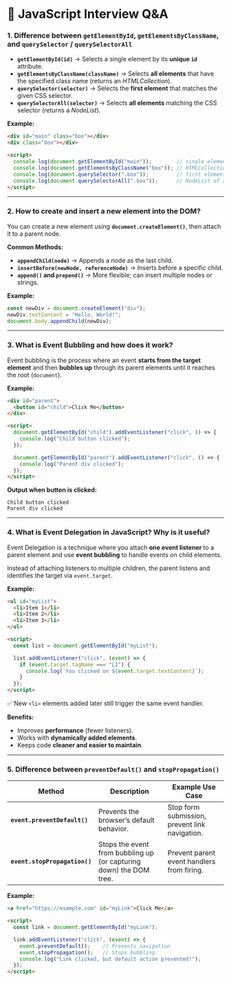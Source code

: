 # 📘 JavaScript Interview Q&A


### 1. Difference between `getElementById`, `getElementsByClassName`, and `querySelector` / `querySelectorAll`

- **`getElementById(id)`** → Selects a single element by its **unique `id`** attribute.  
- **`getElementsByClassName(className)`** → Selects **all elements** that have the specified class name (returns an *HTMLCollection*).  
- **`querySelector(selector)`** → Selects the **first element** that matches the given CSS selector.  
- **`querySelectorAll(selector)`** → Selects **all elements** matching the CSS selector (returns a *NodeList*).  

**Example:**
```html
<div id="main" class="box"></div>
<div class="box"></div>

<script>
  console.log(document.getElementById("main"));        // single element
  console.log(document.getElementsByClassName("box")); // HTMLCollection
  console.log(document.querySelector(".box"));         // first element with .box
  console.log(document.querySelectorAll(".box"));      // NodeList of all .box
</script>
```

---

### 2. How to create and insert a new element into the DOM?

You can create a new element using **`document.createElement()`**, then attach it to a parent node.

**Common Methods:**
- **`appendChild(node)`** → Appends a node as the last child.  
- **`insertBefore(newNode, referenceNode)`** → Inserts before a specific child.  
- **`append()` and `prepend()`** → More flexible; can insert multiple nodes or strings.  

**Example:**
```javascript
const newDiv = document.createElement("div");
newDiv.textContent = "Hello, World!";
document.body.appendChild(newDiv);
```

---

### 3. What is Event Bubbling and how does it work?

Event bubbling is the process where an event **starts from the target element** and then **bubbles up** through its parent elements until it reaches the root (`document`).

**Example:**
```html
<div id="parent">
  <button id="child">Click Me</button>
</div>

<script>
  document.getElementById("child").addEventListener("click", () => {
    console.log("Child button clicked");
  });

  document.getElementById("parent").addEventListener("click", () => {
    console.log("Parent div clicked");
  });
</script>
```

**Output when button is clicked:**
```
Child button clicked
Parent div clicked
```

---

### 4. What is Event Delegation in JavaScript? Why is it useful?

Event Delegation is a technique where you attach **one event listener** to a parent element and use **event bubbling** to handle events on child elements.

Instead of attaching listeners to multiple children, the parent listens and identifies the target via `event.target`.

**Example:**
```html
<ul id="myList">
  <li>Item 1</li>
  <li>Item 2</li>
  <li>Item 3</li>
</ul>

<script>
  const list = document.getElementById("myList");

  list.addEventListener("click", (event) => {
    if (event.target.tagName === "LI") {
      console.log(`You clicked on ${event.target.textContent}`);
    }
  });
</script>
```

✅ New `<li>` elements added later still trigger the same event handler.

**Benefits:**
- Improves **performance** (fewer listeners).  
- Works with **dynamically added elements**.  
- Keeps code **cleaner and easier to maintain**.  

---

### 5. Difference between `preventDefault()` and `stopPropagation()`

| Method | Description | Example Use Case |
|--------|-------------|------------------|
| **`event.preventDefault()`** | Prevents the browser’s default behavior. | Stop form submission, prevent link navigation. |
| **`event.stopPropagation()`** | Stops the event from bubbling up (or capturing down) the DOM tree. | Prevent parent event handlers from firing. |

**Example:**
```html
<a href="https://example.com" id="myLink">Click Me</a>

<script>
  const link = document.getElementById("myLink");

  link.addEventListener("click", (event) => {
    event.preventDefault();    // Prevents navigation
    event.stopPropagation();   // Stops bubbling
    console.log("Link clicked, but default action prevented!");
  });
</script>
```


